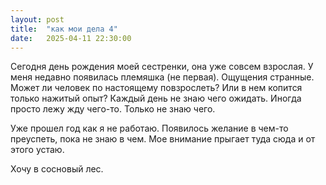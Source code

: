 ```yaml
---
layout: post
title:  "как мои дела 4"
date:   2025-04-11 22:30:00
---
```

 
Сегодня день рождения моей сестренки, она уже совсем взрослая. У меня недавно появилась племяшка (не первая). Ощущения странные. 
Может ли человек по настоящему повзрослеть? Или в нем копится только нажитый опыт? 
Каждый день не знаю чего ожидать. Иногда просто лежу жду чего-то. Только не знаю чего. 

Уже прошел год как я не работаю. Появилось желание в чем-то преуспеть, пока не знаю в чем. Мое внимание прыгает туда сюда и от этого устаю. 

Хочу в сосновый лес.
